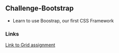 ## Challenge-Bootstrap

- Learn to use Boostrap, our first CSS Framework

### Links

[Link to Grid assignment](https://nbenin.github.io/challenge-bootstrap/)
